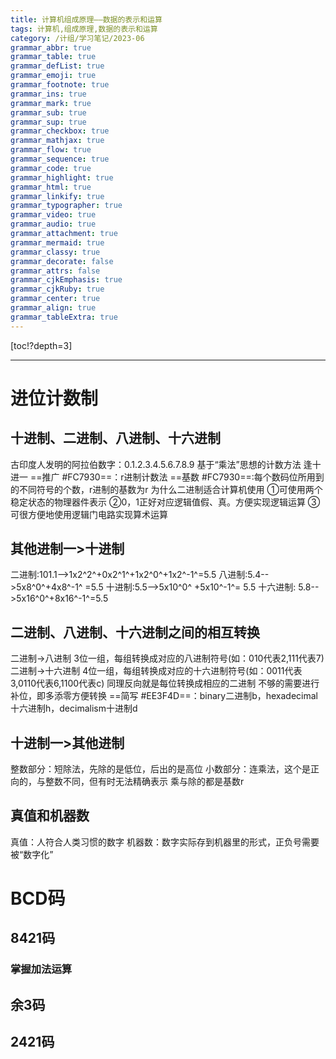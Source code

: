 ```yaml
---
title: 计算机组成原理——数据的表示和运算
tags: 计算机,组成原理,数据的表示和运算
category: /计组/学习笔记/2023-06
grammar_abbr: true
grammar_table: true
grammar_defList: true
grammar_emoji: true
grammar_footnote: true
grammar_ins: true
grammar_mark: true
grammar_sub: true
grammar_sup: true
grammar_checkbox: true
grammar_mathjax: true
grammar_flow: true
grammar_sequence: true
grammar_code: true
grammar_highlight: true
grammar_html: true
grammar_linkify: true
grammar_typographer: true
grammar_video: true
grammar_audio: true
grammar_attachment: true
grammar_mermaid: true
grammar_classy: true
grammar_decorate: false
grammar_attrs: false
grammar_cjkEmphasis: true
grammar_cjkRuby: true
grammar_center: true
grammar_align: true
grammar_tableExtra: true
---
```


[toc!?depth=3]


----------

# 进位计数制
## 十进制、二进制、八进制、十六进制
古印度人发明的阿拉伯数字：0.1.2.3.4.5.6.7.8.9
基于“乘法”思想的计数方法
逢十进一
==推广 #FC7930==：r进制计数法
==基数 #FC7930==:每个数码位所用到的不同符号的个数，r进制的基数为r
为什么二进制适合计算机使用
①可使用两个稳定状态的物理器件表示
②0，1正好对应逻辑值假、真。方便实现逻辑运算
③可很方便地使用逻辑门电路实现算术运算
## 其他进制一>十进制
二进制:101.1-->1x2^2^+0x2^1^+1x2^0^+1x2^-1^=5.5
八进制:5.4-->5x8^0^+4x8^-1^ =5.5
十进制:5.5-->5x10^0^ +5x10^-1^= 5.5
十六进制: 5.8-->5x16^0^+8x16^-1^=5.5
## 二进制、八进制、十六进制之间的相互转换
二进制->八进制
3位一组，每组转换成对应的八进制符号(如：010代表2,111代表7)
二进制->十六进制
4位一组，每组转换成对应的十六进制符号(如：0011代表3,0110代表6,1100代表c)
同理反向就是每位转换成相应的二进制
不够的需要进行补位，即多添零方便转换
==简写 #EE3F4D==：binary二进制b，hexadecimal十六进制h，decimalism十进制d
## 十进制一>其他进制
整数部分：短除法，先除的是低位，后出的是高位
小数部分：连乘法，这个是正向的，与整数不同，但有时无法精确表示
乘与除的都是基数r
## 真值和机器数
真值：人符合人类习惯的数字
机器数：数字实际存到机器里的形式，正负号需要被“数字化”

# BCD码
## 8421码

### 掌握加法运算

## 余3码

## 2421码
